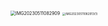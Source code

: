 <img src="https://cvp.oss-cn-shanghai.aliyuncs.com/picgo/202305110831080.jpg" alt="IMG20230511082909" style="zoom: 50%;" />

<img src="https://cvp.oss-cn-shanghai.aliyuncs.com/picgo/202305110831053.jpg" alt="IMG20230511082913(1)" style="zoom: 33%;" />